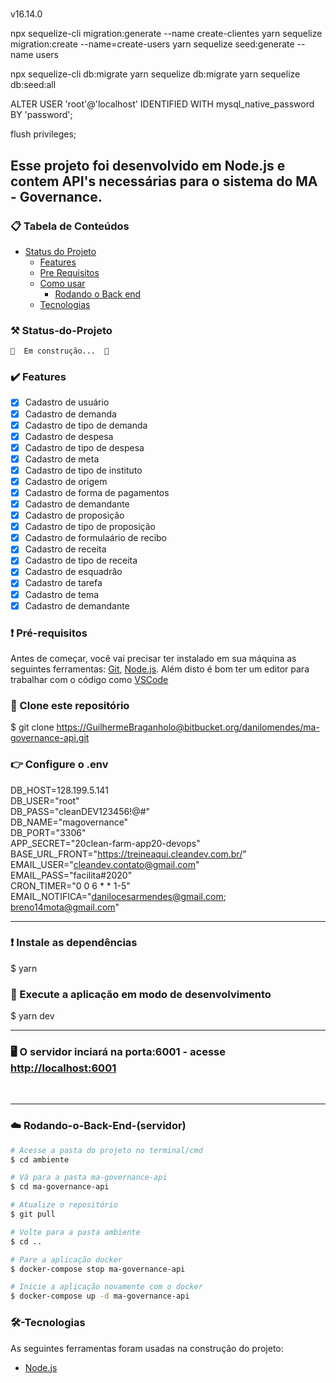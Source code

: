 #
v16.14.0

npx sequelize-cli migration:generate --name create-clientes
yarn sequelize migration:create --name=create-users
yarn sequelize seed:generate --name users

npx sequelize-cli db:migrate
yarn sequelize db:migrate
yarn sequelize db:seed:all

ALTER USER 'root'@'localhost' IDENTIFIED WITH mysql_native_password BY 'password';

flush privileges;
## Esse projeto foi desenvolvido em Node.js e contem API's necessárias para o sistema do MA - Governance.

### 📋 Tabela de Conteúdos

* [Status do Projeto](#Status-do-Projeto)
   * [Features](#features)
   * [Pre Requisitos](#pré-requisitos)
   * [Como usar](#back)
      * [Rodando o Back end](#Rodando-o-Back-End-(servidor))
   * [Tecnologias](#🛠-Tecnologias)

### ⚒️ Status-do-Projeto
	🚧  Em construção...  🚧

### ✔️ Features

- [x] Cadastro de usuário
- [x] Cadastro de demanda
- [x] Cadastro de tipo de demanda
- [x] Cadastro de despesa
- [x] Cadastro de tipo de despesa
- [x] Cadastro de meta
- [x] Cadastro de tipo de instituto
- [x] Cadastro de origem
- [x] Cadastro de forma de pagamentos
- [x] Cadastro de demandante
- [x] Cadastro de proposição
- [x] Cadastro de tipo de proposição
- [x] Cadastro de formulaário de recibo
- [x] Cadastro de receita
- [x] Cadastro de tipo de receita
- [x] Cadastro de esquadrão
- [x] Cadastro de tarefa
- [x] Cadastro de tema
- [x] Cadastro de demandante

### ❗ Pré-requisitos

Antes de começar, você vai precisar ter instalado em sua máquina as seguintes ferramentas:
[Git](https://git-scm.com), [Node.js](https://nodejs.org/en/). 
Além disto é bom ter um editor para trabalhar com o código como [VSCode](https://code.visualstudio.com/)


### 🚩 Clone este repositório
   $ git clone <https://GuilhermeBraganholo@bitbucket.org/danilomendes/ma-governance-api.git>

### 👉 Configure o .env
   DB_HOST=128.199.5.141<br />
   DB_USER="root"<br />
   DB_PASS="cleanDEV123456!@#"<br />
   DB_NAME="magovernance"<br />
   DB_PORT="3306"<br />
   APP_SECRET="20clean-farm-app20-devops"<br />
   BASE_URL_FRONT="https://treineaqui.cleandev.com.br/" <br />
   EMAIL_USER="cleandev.contato@gmail.com"<br />
   EMAIL_PASS="facilita#2020"<br />
   CRON_TIMER="0 0 6 * * 1-5"<br />
   EMAIL_NOTIFICA="danilocesarmendes@gmail.com; breno14mota@gmail.com"<br />

<hr />

### ❗ Instale as dependências
   $ yarn

### 🚩 Execute a aplicação em modo de desenvolvimento
   $ yarn dev

<hr />

### 🖥️ O servidor inciará na porta:6001 - acesse <http://localhost:6001> 

<br />
<hr />

### ☁️ Rodando-o-Back-End-(servidor)

```bash
# Acesse a pasta do projeto no terminal/cmd
$ cd ambiente

# Vá para a pasta ma-governance-api
$ cd ma-governance-api

# Atualize o repositório
$ git pull

# Volte para a pasta ambiente
$ cd ..

# Pare a aplicação docker
$ docker-compose stop ma-governance-api

# Inicie a aplicação novamente com o docker
$ docker-compose up -d ma-governance-api

```

### 🛠-Tecnologias

As seguintes ferramentas foram usadas na construção do projeto:

- [Node.js](https://nodejs.org/en/)